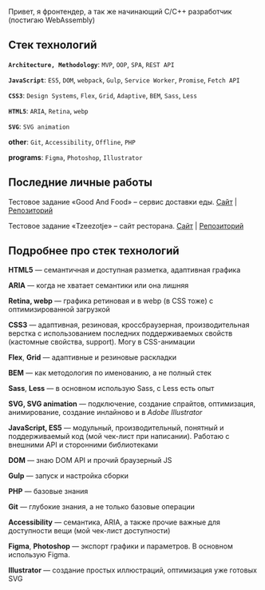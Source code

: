 Привет, я фронтендер, а так же начинающий C/C++ разработчик (постигаю WebAssembly)

## Стек технологий

**`Architecture, Methodology`**: `MVP`, `OOP`, `SPA`, `REST API`

**`JavaScript`**: `ES5`, `DOM`, `webpack`, `Gulp`, `Service Worker`, `Promise`, `Fetch API`

**`CSS3`**: `Design Systems`, `Flex`, `Grid`, `Adaptive`, `BEM`, `Sass`, `Less`

**`HTML5`**: `ARIA`, `Retina`, `webp`

**`SVG`**: `SVG animation`

**other**: `Git`, `Accessibility`, `Offline`, `PHP`

**programs**: `Figma`, `Photoshop`, `Illustrator`

## Последние личные работы

Тестовое задание «Gооd Аnd Fооd» – сервис доставки еды. [Сайт](https://qostua.github.io/good-and-food/public/index.html) | [Репозиторий](https://github.com/qostua/good-and-food)

Тестовое задание «Tzeezotje» – сайт ресторана. [Сайт](https://qostua.github.io/tzeezotje/public/) | [Репозиторий](https://github.com/qostua/tzeezotje)

## <a name="stek">Подробнее про стек технологий</a>

**HTML5** — семантичная и доступная разметка, адаптивная графика

**ARIA** — когда не хватает семантики или она лишняя

**Retina, webp** — графика ретиновая и в webp (в CSS тоже) с оптимизированной загрузкой

**CSS3** — адаптивная, резиновая, кроссбраузерная, производительная верстка с использованием последних поддерживаемых свойств (кастомные свойства, support). Могу в CSS-анимации

**Flex**, **Grid** — адаптивные и резиновые раскладки

**BEM** — как методология по именованию, а не полный стек

**Sass**, **Less** — в основном использую Sass, с Less есть опыт

**SVG, SVG animation** — подключение, создание спрайтов, оптимизация, анимирование, создание инлайново и в *Adobe Illustrator*

**JavaScript, ES5** — модульный, производительный, понятный и поддерживаемый код (мой чек-лист при написании). Работаю с внешними API и сторонними библиотеками

**DOM** — знаю DOM API и прочий браузерный JS

**Gulp** — запуск и настройка сборки

**PHP** — базовые знания

**Git** — глубокие знания, а не только базовые операции

**Accessibility** — семантика, ARIA, а также прочие важные для доступности вещи (мой чек-лист доступности)

**Figma**, **Photoshop** — экспорт графики и параметров. В основном использую Figma.

**Illustrator** — создание простых иллюстраций, оптимизация уже готовых SVG
